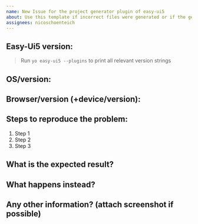 ```yaml
---
name: New Issue for the project generator plugin of easy-ui5
about: Use this template if incorrect files were generated or if the generated project doesn't work.
assignees: nicoschoenteich
---
```


## Easy-Ui5 version:

> Run `yo easy-ui5 --plugins` to print all relevant version strings

## OS/version:

## Browser/version (+device/version):

## Steps to reproduce the problem:

1. Step 1
2. Step 2
3. Step 3

## What is the expected result?

## What happens instead?

## Any other information? (attach screenshot if possible)
